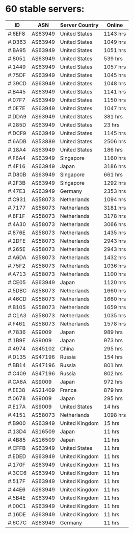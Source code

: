 # 60 stable servers:

| ID | ASN | Server Country | Online |
| ------ | ------ | ------ | ------ |
| #.6EF8 | AS63949 | United States | 1143 hrs |
| #.D363 | AS63949 | United States | 1049 hrs |
| #.BA95 | AS63949 | United States | 1051 hrs |
| #.8051 | AS63949 | United States | 539 hrs |
| #.1449 | AS63949 | United States | 1057 hrs |
| #.75DF | AS63949 | United States | 1045 hrs |
| #.39CD | AS63949 | United States | 1048 hrs |
| #.B445 | AS63949 | United States | 1141 hrs |
| #.07F7 | AS63949 | United States | 1150 hrs |
| #.0E7E | AS63949 | United States | 1047 hrs |
| #.DDA9 | AS63949 | United States | 381 hrs |
| #.285D | AS63949 | United States | 23 hrs |
| #.DCF9 | AS63949 | United States | 1145 hrs |
| #.6ADB | AS53889 | United States | 2506 hrs |
| #.18A4 | AS63949 | United States | 186 hrs |
| #.F6A4 | AS63949 | Singapore | 1160 hrs |
| #.4F16 | AS63949 | Japan | 3186 hrs |
| #.D80B | AS63949 | Singapore | 661 hrs |
| #.2F3B | AS63949 | Singapore | 1292 hrs |
| #.47E3 | AS63949 | Germany | 2353 hrs |
| #.C931 | AS58073 | Netherlands | 1094 hrs |
| #.7177 | AS58073 | Netherlands | 3181 hrs |
| #.8F1F | AS58073 | Netherlands | 3178 hrs |
| #.4A30 | AS58073 | Netherlands | 3066 hrs |
| #.876E | AS58073 | Netherlands | 1435 hrs |
| #.2DFE | AS58073 | Netherlands | 2943 hrs |
| #.265E | AS58073 | Netherlands | 2943 hrs |
| #.A6DA | AS58073 | Netherlands | 1432 hrs |
| #.75F2 | AS58073 | Netherlands | 1036 hrs |
| #.A713 | AS58073 | Netherlands | 1100 hrs |
| #.CE05 | AS63949 | Japan | 1120 hrs |
| #.5DBC | AS58073 | Netherlands | 1660 hrs |
| #.46CD | AS58073 | Netherlands | 1660 hrs |
| #.B105 | AS58073 | Netherlands | 1659 hrs |
| #.C1A3 | AS58073 | Netherlands | 1035 hrs |
| #.F461 | AS58073 | Netherlands | 1578 hrs |
| #.7836 | AS9009 | Japan | 989 hrs |
| #.1B9E | AS9009 | Japan | 973 hrs |
| #.4974 | AS45102 | China | 295 hrs |
| #.D135 | AS47196 | Russia | 154 hrs |
| #.BB14 | AS47196 | Russia | 801 hrs |
| #.C409 | AS47196 | Russia | 802 hrs |
| #.CA6A | AS9009 | Japan | 972 hrs |
| #.EE38 | AS21409 | France | 879 hrs |
| #.0678 | AS9009 | Japan | 295 hrs |
| #.E17A | AS9009 | United States | 14 hrs |
| #.4151 | AS58073 | Netherlands | 1098 hrs |
| #.B900 | AS63949 | United Kingdom | 15 hrs |
| #.13D4 | AS16509 | Japan | 11 hrs |
| #.4B85 | AS16509 | Japan | 11 hrs |
| #.CFFB | AS63949 | United States | 11 hrs |
| #.EDED | AS63949 | United Kingdom | 11 hrs |
| #.170F | AS63949 | United Kingdom | 11 hrs |
| #.3CC6 | AS63949 | United Kingdom | 11 hrs |
| #.517F | AS63949 | United Kingdom | 11 hrs |
| #.44E6 | AS63949 | United Kingdom | 11 hrs |
| #.5B4E | AS63949 | United Kingdom | 11 hrs |
| #.00C1 | AS63949 | United Kingdom | 11 hrs |
| #.16DE | AS63949 | United Kingdom | 11 hrs |
| #.6C7C | AS63949 | Germany | 11 hrs |

